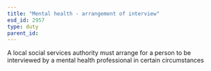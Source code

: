 ```yaml
---
title: "Mental health - arrangement of interview"
esd_id: 2957
type: duty
parent_id:  
---
```


A local social services authority must arrange for a person to be interviewed by a mental health professional in certain circumstances

